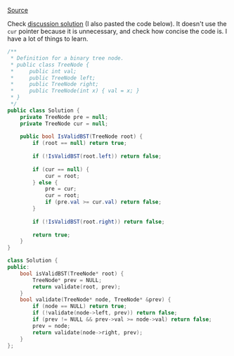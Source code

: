 [Source](https://leetcode.com/problems/validate-binary-search-tree/#/description)

Check [discussion solution](https://discuss.leetcode.com/topic/4659/c-in-order-traversal-and-please-do-not-rely-on-buggy-int_max-int_min-solutions-any-more) (I also pasted the code below). It doesn't use the `cur` pointer because it is unnecessary, and check how concise the code is. I have a lot of things to learn.

```csharp
/**
 * Definition for a binary tree node.
 * public class TreeNode {
 *     public int val;
 *     public TreeNode left;
 *     public TreeNode right;
 *     public TreeNode(int x) { val = x; }
 * }
 */
public class Solution {
    private TreeNode pre = null;
    private TreeNode cur = null;
    
    public bool IsValidBST(TreeNode root) {
        if (root == null) return true;
        
        if (!IsValidBST(root.left)) return false;
        
        if (cur == null) {
            cur = root;
        } else {
            pre = cur;
            cur = root;
            if (pre.val >= cur.val) return false;
        }
        
        if (!IsValidBST(root.right)) return false;
        
        return true;
    }
}
```

```c++
class Solution {
public:
    bool isValidBST(TreeNode* root) {
        TreeNode* prev = NULL;
        return validate(root, prev);
    }
    bool validate(TreeNode* node, TreeNode* &prev) {
        if (node == NULL) return true;
        if (!validate(node->left, prev)) return false;
        if (prev != NULL && prev->val >= node->val) return false;
        prev = node;
        return validate(node->right, prev);
    }
};
```
